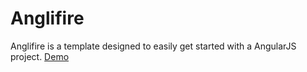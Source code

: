 Anglifire
=========

Anglifire is a template designed to easily get started with a AngularJS project. [Demo](http://icytin.github.io/Anglifire/)
